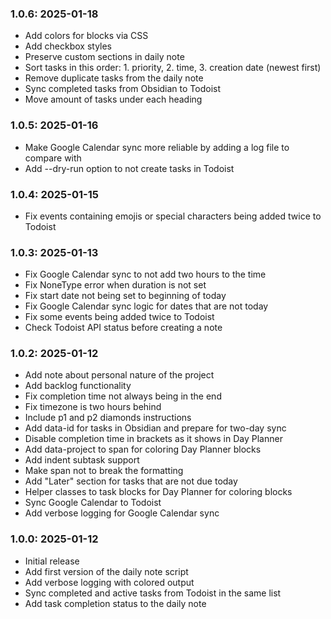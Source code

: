 ### 1.0.6: 2025-01-18

* Add colors for blocks via CSS
* Add checkbox styles
* Preserve custom sections in daily note
* Sort tasks in this order: 1. priority, 2. time, 3. creation date (newest first)
* Remove duplicate tasks from the daily note
* Sync completed tasks from Obsidian to Todoist
* Move amount of tasks under each heading

### 1.0.5: 2025-01-16

* Make Google Calendar sync more reliable by adding a log file to compare with
* Add --dry-run option to not create tasks in Todoist

### 1.0.4: 2025-01-15

* Fix events containing emojis or special characters being added twice to Todoist

### 1.0.3: 2025-01-13

* Fix Google Calendar sync to not add two hours to the time
* Fix NoneType error when duration is not set
* Fix start date not being set to beginning of today
* Fix Google Calendar sync logic for dates that are not today
* Fix some events being added twice to Todoist
* Check Todoist API status before creating a note

### 1.0.2: 2025-01-12

* Add note about personal nature of the project
* Add backlog functionality
* Fix completion time not always being in the end
* Fix timezone is two hours behind
* Include p1 and p2 diamonds instructions
* Add data-id for tasks in Obsidian and prepare for two-day sync
* Disable completion time in brackets as it shows in Day Planner
* Add data-project to span for coloring Day Planner blocks
* Add indent subtask support
* Make span not to break the formatting
* Add "Later" section for tasks that are not due today
* Helper classes to task blocks for Day Planner for coloring blocks
* Sync Google Calendar to Todoist
* Add verbose logging for Google Calendar sync

### 1.0.0: 2025-01-12

- Initial release
- Add first version of the daily note script
- Add verbose logging with colored output
- Sync completed and active tasks from Todoist in the same list
- Add task completion status to the daily note
